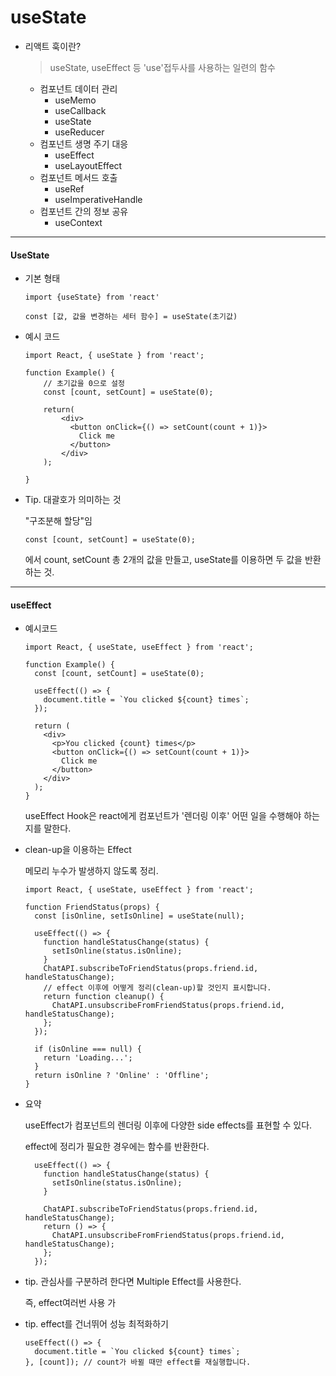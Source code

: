 # useState

- 리액트 훅이란?

  > useState, useEffect 등 'use'접두사를 사용하는 일련의 함수

  - 컴포넌트 데이터 관리
    - useMemo
    - useCallback
    - useState
    - useReducer
  - 컴포넌트 생명 주기 대응
    - useEffect
    - useLayoutEffect
  - 컴포넌트 메서드 호출
    - useRef
    - useImperativeHandle
  - 컴포넌트 간의 정보 공유
    - useContext

---

#### UseState

- 기본 형태

  ```react
  import {useState} from 'react'
  
  const [값, 값을 변경하는 세터 함수] = useState(초기값)
  
  ```



- 예시 코드

  ```react
  import React, { useState } from 'react';
  
  function Example() {
      // 초기값을 0으로 설정
      const [count, setCount] = useState(0);
      
      return(
          <div>
            <button onClick={() => setCount(count + 1)}>
              Click me
            </button>
          </div>
      );
      
  }
  ```



- Tip. 대괄호가 의미하는 것

  "구조분해 할당"임

  ```react
  const [count, setCount] = useState(0);
  ```

  에서 count, setCount 총 2개의 값을 만들고, useState를 이용하면 두 값을 반환하는 것.

  

---

#### useEffect

- 예시코드

  ```react
  import React, { useState, useEffect } from 'react';
  
  function Example() {
    const [count, setCount] = useState(0);
  
    useEffect(() => {
      document.title = `You clicked ${count} times`;
    });
  
    return (
      <div>
        <p>You clicked {count} times</p>
        <button onClick={() => setCount(count + 1)}>
          Click me
        </button>
      </div>
    );
  }
  ```

  useEffect Hook은 react에게 컴포넌트가 '렌더링 이후' 어떤 일을 수행해야 하는 지를 말한다.

  

- clean-up을 이용하는 Effect

  메모리 누수가 발생하지 않도록 정리.

  ```react
  import React, { useState, useEffect } from 'react';
  
  function FriendStatus(props) {
    const [isOnline, setIsOnline] = useState(null);
  
    useEffect(() => {
      function handleStatusChange(status) {
        setIsOnline(status.isOnline);
      }
      ChatAPI.subscribeToFriendStatus(props.friend.id, handleStatusChange);
      // effect 이후에 어떻게 정리(clean-up)할 것인지 표시합니다.
      return function cleanup() {
        ChatAPI.unsubscribeFromFriendStatus(props.friend.id, handleStatusChange);
      };
    });
  
    if (isOnline === null) {
      return 'Loading...';
    }
    return isOnline ? 'Online' : 'Offline';
  }
  ```

  

- 요약

  useEffect가 컴포넌트의 렌더링 이후에 다양한 side effects를 표현할 수 있다.

  effect에 정리가 필요한 경우에는 함수를 반환한다.

  ```react
    useEffect(() => {
      function handleStatusChange(status) {
        setIsOnline(status.isOnline);
      }
  
      ChatAPI.subscribeToFriendStatus(props.friend.id, handleStatusChange);
      return () => {
        ChatAPI.unsubscribeFromFriendStatus(props.friend.id, handleStatusChange);
      };
    });
  ```

  

- tip. 관심사를 구분하려 한다면 Multiple Effect를 사용한다.

  즉, effect여러번 사용 가



- tip. effect를 건너뛰어 성능 최적화하기

  ```react
  useEffect(() => {
    document.title = `You clicked ${count} times`;
  }, [count]); // count가 바뀔 때만 effect를 재실행합니다.
  ```

  